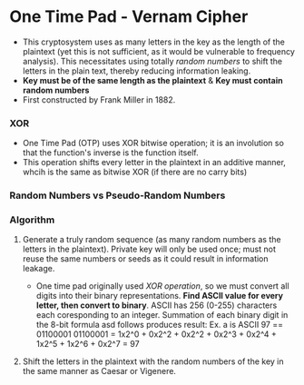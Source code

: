 # One Time Pad - Vernam Cipher
* This cryptosystem uses as many letters in the key as the length of the plaintext (yet this is not sufficient, as it would be vulnerable to frequency analysis). This necessitates using totally *random numbers* to shift the letters in the plain text, thereby reducing information leaking.
* **Key must be of the same length as the plaintext** & **Key must contain random numbers**
* First constructed by Frank Miller in 1882.

### XOR
* One Time Pad (OTP) uses XOR bitwise operation; it is an involution so that the function's inverse is the function itself.
* This operation shifts every letter in the plaintext in an additive manner, whcih is the same as bitwise XOR (if there are no carry bits)

### Random Numbers vs Pseudo-Random Numbers

### Algorithm
1. Generate a truly random sequence (as many random numbers as the letters in the plaintext). Private key will only be used once; must not reuse the same numbers or seeds as it could result in information leakage.
    * One time pad originally used *XOR operation*, so we must convert all digits into their binary representations. **Find ASCII value for every letter, then convert to binary**. ASCII has 256 (0-255) characters each coresponding to an integer. Summation of each binary digit in the 8-bit formula asd follows produces result:
    Ex. a is ASCII 97 == 01100001
    01100001 = 1x2^0 + 0x2^2 + 0x2^2 + 0x2^3 + 0x2^4 + 1x2^5 + 1x2^6 + 0x2^7 = 97


2. Shift the letters in the plaintext with the random numbers of the key in the same manner as Caesar or Vigenere.